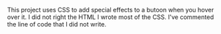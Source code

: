 This project uses CSS to add special effects to a butoon when you hover over it.
I did not right the HTML
I wrote most of the CSS. I've commented the line of code that I did not write.
